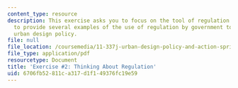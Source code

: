 ```yaml
---
content_type: resource
description: This exercise asks you to focus on the tool of regulation. You are asked
  to provide several examples of the use of regulation by government to achieve an
  urban design policy.
file: null
file_location: /coursemedia/11-337j-urban-design-policy-and-action-spring-2007/6706fb52811ca317d1f149376fc19e59_exercise2.pdf
file_type: application/pdf
resourcetype: Document
title: 'Exercise #2: Thinking About Regulation'
uid: 6706fb52-811c-a317-d1f1-49376fc19e59
---
```

